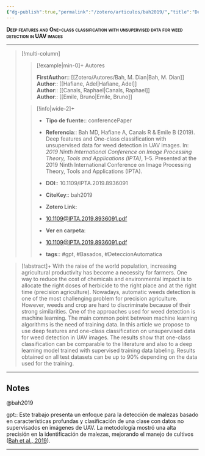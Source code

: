 ```yaml
---
{"dg-publish":true,"permalink":"/zotero/articulos/bah2019/","title":"Deep features and One-class classification with unsupervised data for weed detection in UAV images","tags":["#zotero"]}
---
```



<span style="font-variant:small-caps; font-weight: bold;">Deep features and One-class classification with unsupervised data for weed detection in UAV images</span>

---


> [!multi-column]
>
>> [!example|min-0]+ Autores
>> 
>> **FirstAuthor**:: [[Zotero/Autores/Bah, M. Dian\|Bah, M. Dian]]  
>> **Author**:: [[Hafiane, Adel\|Hafiane, Adel]]  
>> **Author**:: [[Canals, Raphael\|Canals, Raphael]]  
>> **Author**:: [[Emile, Bruno\|Emile, Bruno]]  
 >
>
>> [!info|wide-2]+
>>
>> - **Tipo de fuente**:: conferencePaper
>> - **Referencia**:: Bah MD, Hafiane A, Canals R & Emile B (2019). Deep features and One-class classification with unsupervised data for weed detection in UAV images. In: _2019 Ninth International Conference on Image Processing Theory, Tools and Applications (IPTA)_, 1–5. Presented at the 2019 Ninth International Conference on Image Processing Theory, Tools and Applications (IPTA).
>> - **DOI**:: 10.1109/IPTA.2019.8936091
>> - **CiteKey**:: bah2019
>> - **Zotero Link:** 
>> - [10.1109@IPTA.2019.8936091.pdf](zotero://select/library/items/FLM8QNNT)
>>
>> - **Ver en carpeta**: 
>> - [10.1109@IPTA.2019.8936091.pdf](file://J:\OneDrive\Articulos\10.1109@IPTA.2019.8936091.pdf)
>> - **tags**:: #gpt, #Basados, #DeteccionAutomatica



> [!abstract]+ 
>With the raise of the world population, increasing agricultural productivity has become a necessity for farmers. One way to reduce the cost of chemicals and environmental impact is to allocate the right doses of herbicide to the right place and at the right time (precision agriculture). Nowadays, automatic weeds detection is one of the most challenging problem for precision agriculture. However, weeds and crop are hard to discriminate because of their strong similarities. One of the approaches used for weed detection is machine learning. The main common point between machine learning algorithms is the need of training data. In this article we propose to use deep features and one-class classification on unsupervised data for weed detection in UAV images. The results show that one-class classification can be comparable to the literature and also to a deep learning model trained with supervised training data labeling. Results obtained on all test datasets can be up to 90% depending on the data used for the training.


--- 

## Notes

@bah2019

gpt:: Este trabajo presenta un enfoque para la detección de malezas basado en características profundas y clasificación de una clase con datos no supervisados en imágenes de UAV. La metodología mostró una alta precisión en la identificación de malezas, mejorando el manejo de cultivos ([Bah et al., 2019](zotero://select/library/items/HDGPNIUD)).






---







